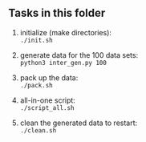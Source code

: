 ## Tasks in this folder

1. initialize (make directories):  
	`./init.sh`  

2. generate data for the 100 data sets:  
	`python3 inter_gen.py 100`  

3. pack up the data:  
	`./pack.sh`  

4. all-in-one script:  
	`./script_all.sh`  
   
5. clean the generated data to restart:  
	`./clean.sh`  
